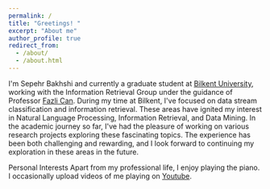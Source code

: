 ```yaml
---
permalink: /
title: "Greetings! "
excerpt: "About me"
author_profile: true
redirect_from: 
  - /about/
  - /about.html
---
```

I'm Sepehr Bakhshi and currently a graduate student at [Bilkent University](https://w3.bilkent.edu.tr/bilkent/), working with the Information Retrieval Group under the guidance of Professor [Fazli Can](https://www.cs.bilkent.edu.tr/~canf/).
During my time at Bilkent, I've focused on data stream classification and information retrieval. These areas have ignited my interest in Natural Language Processing, Information Retrieval, and Data Mining.
In the academic journey so far, I've had the pleasure of working on various research projects exploring these fascinating topics. The experience has been both challenging and rewarding, and I look forward to continuing my exploration in these areas in the future.

Personal Interests
Apart from my professional life, I enjoy playing the piano. I occasionally upload videos of me playing on [Youtube](https://www.youtube.com/watch?v=n6g-orkhaAI).


